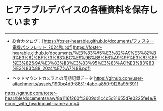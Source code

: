 # ヒアラブルデバイスの各種資料を保存しています
---
- 総合カタログ：[https://foster-hearable.github.io/documents/フォスター電機パンフレット_2024秋.pdf](https://foster-hearable.github.io/documents/%E3%83%95%E3%82%A9%E3%82%B9%E3%82%BF%E3%83%BC%E9%9B%BB%E6%A9%9F%E3%83%8F%E3%82%9A%E3%83%B3%E3%83%95%E3%83%AC%E3%83%83%E3%83%88_2024%E7%A7%8B.pdf)

- ヘッドマウントカメラとの同期記録データ
https://github.com/user-attachments/assets/190bc4d9-8861-4abc-a850-9126a95f691f

https://github.com/foster-hearable/documents/raw/8a1116f260f43609dd1c4c5d31655d7e0225fe4e/Record_with_headmount-camera.mp4

